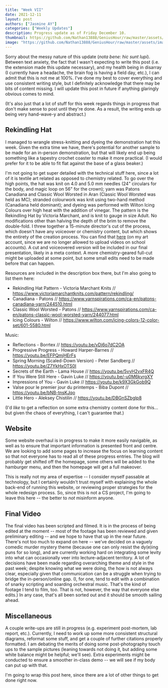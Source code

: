 ```yaml
---
title: "Week VII"
date: 2021-12-11
layout: post
authors: ["Jasmine AY"]
categories: ["Weekly Updates"]
description: Progress update as of Friday December 10.
thumbnail: https://github.com/Nathan13888/GeniusHour/raw/master/assets/images/VID_20211208_113537783_Moment-01.jpeg"
image: "https://github.com/Nathan13888/GeniusHour/raw/master/assets/images/VID_20211208_113537783_Moment-01.jpeg"
---
```


Sorry about the messy nature of this update (*nota bene: hic sunt lupi*). Between text anxiety, the fact that I wasn't expecting to write this post (i.e. the extension made this update necessary), and my health being in disarray (I currently have a headache, the brain fog is having a field day, etc.), I can admit that this is not me at 100%. I've done my best to cover everything and use consistent writing style, but I definitely acknowledge that there may be bits of content missing. I will update this post in future if anything glaringly obvious comes to mind.

(It's also just that a lot of stuff for this week regards things in progress that don't make sense to post until they're done. As a result, the writing ends up being very hand-wave-y and abstract.)

## Rekindling Hat

I managed to wrangle stress-knitting and dyeing the demonstration hat this week. Given the extra time we have, there's potential for another sample to be made for an in-person demonstration, but that will likely end up being something like a tapestry crochet coaster to make it more practical. (I would prefer for it to be able to fit flat against the base of a glass beaker.)

I'm not going to get super detailed with the technical stuff here, since a lot of it is textile art related as opposed to chemistry related. To go over the high points, the hat was knit on 4.0 and 5.0 mm needles (24" circulars for the body, and magic loop on 56" for the crown); yarn was Patons Canadiana and Classic Wool Worsted in Aran (Classic Wool Worsted was held as MC); stranded colourwork was knit using two-hand method (Canadiana held dominant); and dyeing was performed with Wilton Icing Colours over high heat with the addition of vinegar. The pattern is the Rekindling Hat by Victoria Marchant, and is knit to gauge in size Adult. No modifications other than halving the depth of the brim to remove the double-fold. I threw together a 15-minute director's cut of the process, which doesn't have any voiceover or chemistry content, but which shows the entirety of the creation process. You can find that [here](https://youtu.be/7xaW4bBOjN0) (on my art account, since we are no longer allowed to upload videos on school accounts). A cut and voiceovered version will be included in our final presentation, likely in a meta context. A more chemistry-geared full-cut might be uploaded at some point, but some small edits need to be made before that can happen.

Resources are included in the description box there, but I'm also going to list them here:

- Rekindling Hat Pattern - Victoria Marchant Knits // https://www.victoriamarchantknits.com/pattern/rekindling/
- Canadiana - Patons // https://www.yarnspirations.com/ca-en/patons-canadiana-yarn/244510.html
- Classic Wool Worsted - Patons // https://www.yarnspirations.com/ca-en/patons-classic-wool-worsted-yarn/244077.html
- Icing Colours - Wilton // https://www.wilton.com/icing-colors-12-color-set/601-5580.html

Music:

- Reflections - Borrtex // https://youtu.be/vDj6o7dC2OA
- Progressive Progress - Howard Harper-Barnes // https://youtu.be/EFPQmjHErFs
- Spring Morning (Scaled-Down Version) - Peter Sandberg // https://youtu.be/Z7YkHxOTS0I
- Secrets of the Earth - Lama House // https://youtu.be/5vvH2vxFR4Q
- If You Were Still Here - Gavin Luke // https://youtu.be/-u0M6kvrgXY
- Impressions of You - Gavin Luke // https://youtu.be/k9X3GkGob9Q
- Valse pour le premier jour du printemps - Biba Dupont // https://youtu.be/bNB-tnsKJqo
- Little Hero - Aleksey Chistilin // https://youtu.be/DBGnSZbglp8

(I'd *like* to get a reflection on some extra chemistry content done for this... but given the chaos of everything, I can't guarantee that.)

## Website

Some website overhaul is in progress to make it more easily navigable, as well as to ensure that important information is presented front and centre. We are looking to add some pages to increase the focus on learning content so that not everyone has to read all of these progress entries. The blog will probably get shifted off the homepage, some others will be added to the hamburger menu, and then the homepage will get a full makeover.

This is really not my area of expertise -- I consider myself passable at technology, but I certainly wouldn't trust myself with explaining the whole back-end of running this website, or reviewing proper strategies for the whole redesign process. So, since this is not a CS project, I'm going to leave this here -- the better to _not_ misinform anyone.

## Final Video

The final video has been scripted and filmed. It is in the process of being edited at the moment -- most of the footage has been reviewed and given preliminary editing -- and we hope to have that up in the near future. There's not too much to expand on here -- we've decided on a vaguely comedic murder mystery theme (because one can only resist the dy(e)ing puns for so long), and are currently working hard on integrating some levity into what can occasionally veer into lecture-adjacent territory. A lot of decisions have been made regarding overarching theme and style in the past week; despite knowing what we were doing, the how is not always clear, especially given that communication can be a struggle when trying to bridge the in-person/online gap. (I, for one, tend to edit with a combination of snarky scripting and soarding orchestral music. That's the kind of footage I tend to film, too. That is not, however, the way that everyone else edits.) In any case, that's all been sorted out and it should be smooth sailing ahead.

## Miscellaneous

A couple write-ups are still in progress (e.g. experiment post-mortem, lab report, etc.). Currently, I need to work up some more consistent structural diagrams, reformat some stuff, and get a couple of further citations properly formatted. I am debating the merits of doing some post-photography touch ups to the sample pictures (leaning towards not doing it, but adding some white balance might be helpful; we'll see). Extra experiments might be conducted to ensure a smoother in-class demo -- we will see if my body can put up with that.

I'm going to wrap this post here, since there are a lot of other things to get done right now.
